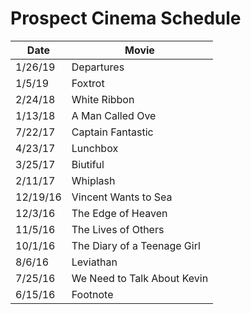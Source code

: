 # Prospect Cinema Schedule

| Date | Movie |
|------|-------|
| 1/26/19 | Departures |
| 1/5/19  | Foxtrot |
| 2/24/18 | White Ribbon |
| 1/13/18 | A Man Called Ove |
| 7/22/17 | Captain Fantastic |
| 4/23/17 | Lunchbox | 
| 3/25/17 | Biutiful |
| 2/11/17 | Whiplash |
| 12/19/16 | Vincent Wants to Sea |
| 12/3/16 | The Edge of Heaven |
| 11/5/16 | The Lives of Others |
| 10/1/16 | The Diary of a Teenage Girl |
| 8/6/16 | Leviathan |
| 7/25/16 | We Need to Talk About Kevin |
| 6/15/16 | Footnote |
